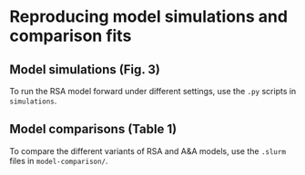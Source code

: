 # Reproducing model simulations and comparison fits


## Model simulations (Fig. 3)

To run the RSA model forward under different settings, use the `.py` scripts in `simulations`.

## Model comparisons (Table 1)

To compare the different variants of RSA and A&A models, use the `.slurm` files in `model-comparison/`.
